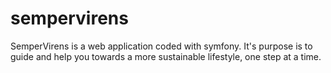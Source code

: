 # sempervirens
SemperVirens is a web application coded with symfony. It's purpose is to guide and help you towards a more sustainable lifestyle, one step at a time.
